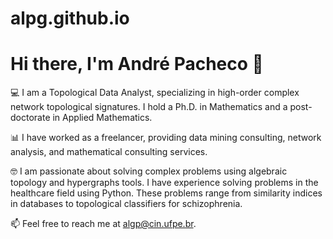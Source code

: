 # alpg.github.io
# Hi there, I'm André Pacheco 👋

💻 I am a Topological Data Analyst, specializing in high-order complex network topological signatures. I hold a Ph.D. in Mathematics and a post-doctorate in Applied Mathematics.

📊 I have worked as a freelancer, providing data mining consulting, network analysis, and mathematical consulting services.

🤓 I am passionate about solving complex problems using algebraic topology and hypergraphs tools. I have experience solving problems in the healthcare field using Python. These problems range from similarity indices in databases to topological classifiers for schizophrenia.

📫 Feel free to reach me at algp@cin.ufpe.br.
